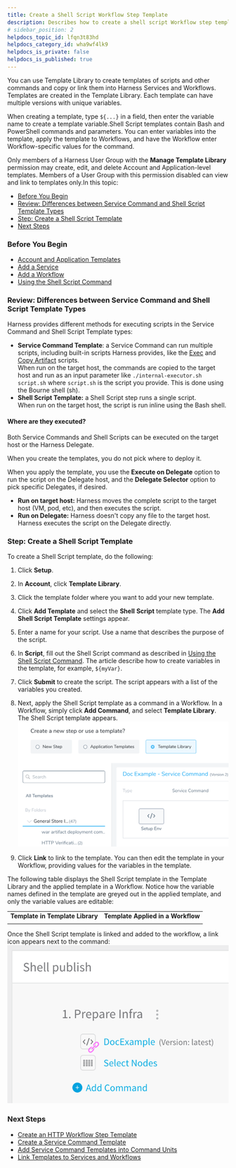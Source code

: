 ```yaml
---
title: Create a Shell Script Workflow Step Template
description: Describes how to create a shell script Workflow step template.
# sidebar_position: 2
helpdocs_topic_id: lfqn3t83hd
helpdocs_category_id: wha9wf4lk9
helpdocs_is_private: false
helpdocs_is_published: true
---
```


You can use Template Library to create templates of scripts and other commands and copy or link them into Harness Services and Workflows. Templates are created in the Template Library. Each template can have multiple versions with unique variables.

When creating a template, type `${...}` in a field, then enter the variable name to create a template variable.Shell Script templates contain Bash and PowerShell commands and parameters. You can enter variables into the template, apply the template to Workflows, and have the Workflow enter Workflow-specific values for the command.

Only members of a Harness User Group with the **Manage Template Library** permission may create, edit, and delete Account and Application-level templates. Members of a User Group with this permission disabled can view and link to templates only.In this topic:

* [Before You Begin](create-a-shell-script-workflow-step-template.md#before-you-begin)
* [Review: Differences between Service Command and Shell Script Template Types](#review_differences_between_service_command_and_shell_script_template_types)
* [Step: Create a Shell Script Template](create-a-shell-script-workflow-step-template.md#step-create-a-shell-script-template)
* [Next Steps](create-a-shell-script-workflow-step-template.md#next-steps)

### Before You Begin

* [Account and Application Templates](../../../continuous-delivery/concepts-cd/deployment-types/use-templates.md)
* [Add a Service](../../../continuous-delivery/model-cd-pipeline/setup-services/service-configuration.md)
* [Add a Workflow](../../../continuous-delivery/model-cd-pipeline/workflows/workflow-configuration.md)
* [Using the Shell Script Command](../../../continuous-delivery/model-cd-pipeline/workflows/capture-shell-script-step-output.md)

### Review: Differences between Service Command and Shell Script Template Types

Harness provides different methods for executing scripts in the Service Command and Shell Script Template types:

* **Service Command Template**: a Service Command can run multiple scripts, including built-in scripts Harness provides, like the [Exec](../../../continuous-delivery/model-cd-pipeline/setup-services/service-types-and-artifact-sources.md#exec-script) and [Copy Artifact](../../../continuous-delivery/model-cd-pipeline/setup-services/service-types-and-artifact-sources.md#copy-and-download-of-metadata-artifact-sources) scripts.  
When run on the target host, the commands are copied to the target host and run as an input parameter like `./internal-executor.sh script.sh` where `script.sh` is the script you provide. This is done using the Bourne shell (sh).
* **Shell Script Template:** a Shell Script step runs a single script.  
When run on the target host, the script is run inline using the Bash shell.

#### Where are they executed?

Both Service Commands and Shell Scripts can be executed on the target host or the Harness Delegate.

When you create the templates, you do not pick where to deploy it.

When you apply the template, you use the **Execute on Delegate** option to run the script on the Delegate host, and the **Delegate Selector** option to pick specific Delegates, if desired.

* **Run on target host:** Harness moves the complete script to the target host (VM, pod, etc), and then executes the script.
* **Run on Delegate:** Harness doesn't copy any file to the target host. Harness executes the script on the Delegate directly.

### Step: Create a Shell Script Template

To create a Shell Script template, do the following:

1. Click **Setup**.
2. In **Account**, click **Template Library**.
3. Click the template folder where you want to add your new template.
4. Click **Add Template** and select the **Shell** **Script** template type. The **Add Shell Script Template** settings appear.
5. Enter a name for your script. Use a name that describes the purpose of the script.
6. In **Script**, fill out the Shell Script command as described in [Using the Shell Script Command](../../../continuous-delivery/model-cd-pipeline/workflows/capture-shell-script-step-output.md). The article describe how to create variables in the template, for example, `${myVar}`.
7. Click **Submit** to create the script. The script appears with a list of the variables you created.
8. Next, apply the Shell Script template as a command in a Workflow. In a Workflow, simply click **Add Command**, and select **Template Library**. The Shell Script template appears.![](./static/create-a-shell-script-workflow-step-template-02.png)

9. Click **Link** to link to the template. You can then edit the template in your Workflow, providing values for the variables in the template.  
  
The following table displays the Shell Script template in the Template Library and the applied template in a Workflow. Notice how the variable names defined in the template are greyed out in the applied template, and only the variable values are editable:  
  


|  |  |
| --- | --- |
| **Template in Template Library** | **Template Applied in a Workflow** |
|  |  |

  
Once the Shell Script template is linked and added to the workflow, a link icon appears next to the command:![](./static/create-a-shell-script-workflow-step-template-03.png)


### Next Steps

* [Create an HTTP Workflow Step Template](account-and-application-templates.md)
* [Create a Service Command Template](create-a-service-command-template.md)
* [Add Service Command Templates into Command Units](add-service-command-templates-into-command-units.md)
* [Link Templates to Services and Workflows](link-templates-to-services-and-workflows.md)

